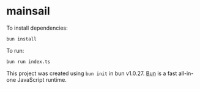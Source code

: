 # mainsail

To install dependencies:

```bash
bun install
```

To run:

```bash
bun run index.ts
```

This project was created using `bun init` in bun v1.0.27. [Bun](https://bun.sh) is a fast all-in-one JavaScript runtime.
